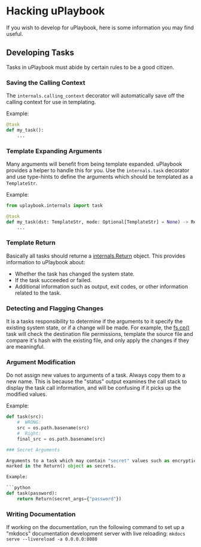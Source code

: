 # Hacking uPlaybook

If you wish to develop for uPlaybook, here is some information you may find useful.

## Developing Tasks

Tasks in uPlaybook must abide by certain rules to be a good citizen.

### Saving the Calling Context

The `internals.calling_context` decorator will automatically save off the calling
context for use in templating.

Example:

```python
@task
def my_task():
    ...
```

### Template Expanding Arguments

Many arguments will benefit from being template expanded.  uPlaybook provides a helper to
handle this for you.  Use the `internals.task` decorator and use type-hints to define the
arguments which should be templated as a `TemplateStr`.

Example:

```python
from uplaybook.internals import task

@task
def my_task(dst: TemplateStr, mode: Optional[TemplateStr] = None) -> Return:
    ...
```

### Template Return

Basically all tasks should returne a
[internals.Return](tasks/internals.md#uplaybook.internals.Return) object.  This provides
information to uPlaybook about:

- Whether the task has changed the system state.
- If the task succeeded or failed.
- Additional information such as output, exit codes, or other information related to the
  task.

### Detecting and Flagging Changes

It is a tasks responsibility to determine if the arguments to it specify the existing
system state, or if a change will be made.  For example, the
[fs.cp()](tasks/fs.md#uplaybook.fs.cp) task will check the destination file permissions,
template the source file and compare it's hash with the existing file, and only apply the
changes if they are meaningful.

### Argument Modification

Do not assign new values to arguments of a task.  Always copy them to a new name.  This is
because the "status" output examines the call stack to display the task call information,
and will be confusing if it picks up the modified values.

Example:

```python
def task(src):
    #  WRONG:
    src = os.path.basename(src)
    #  Right:
    final_src = os.path.basename(src)

### Secret Arguments

Arguments to a task which may contain "secret" values such as encryption keys should be
marked in the Return() object as secrets.

Example:

```python
def task(password):
    return Return(secret_args={"password"})
```

### Writing Documentation

If working on the documentation, run the following command to set up a "mkdocs"
documentation development server with live reloading:  `mkdocs serve --livereload -a
0.0.0.0:8080`

<!-- vim: set tw=90: -->
